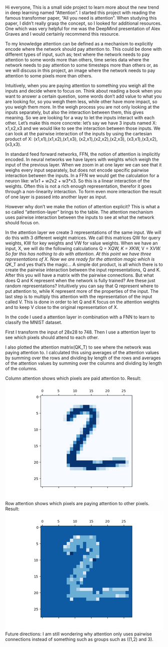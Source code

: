 Hi everyone, 
This is a small side project to learn more about the new trend in deep learning named “Attention”. 
I started this project with reading the famous transformer paper, “All you need is attention”. When studying this paper, I didn’t really grasp the concept, so I looked for additional resources. 
One which was very helpful for me was the DeepMind presentation of Alex Graves and I would certainly recommend this resource. 

To my knowledge attention can be defined as a mechanism to explicitly encode where the network should pay attention to. 
This could be done with different types of input, such as; text where the network needs to pay attention to some words more than others,  time series data where the network needs to pay attention to some timesteps more than others or, as we will discuss in this project, an image where the network needs to pay attention to some pixels more than others.

Intuitively, when you are paying attention to something you weigh all the inputs and decide where to focus on. 
Think about reading a book when you want to answer a certain question, some words don’t add value to what you are looking for, so you weigh them less, while other have more impact, so you weigh them more.
In the weigh process you are not only looking at the inputs separately, but also the interaction between them, this gives meaning. 
So we are looking for a way to let the inputs interact with each other. 
Let’s make this more concrete: let’s say we have 3 inputs named X: x1,x2,x3 and we would like to see the interaction between those inputs. 
We can look at the pairwise interaction of the inputs by using the cartesian product of X: (x1,x1),(x1,x2),(x1,x3), (x2,x1),(x2,x2),(x2,x3), (x3,x1),(x3,x2),(x3,x3). 

In standard feed forward networks, FFN, the notion of attention is implicitly encoded. 
In neural networks we have layers with weights which weigh the input of the previous layer. 
When we zoom in at one layer we can see that it weighs every input separately, but does not encode specific pairwise interaction between the inputs. 
In a FFN we would get the calculation for a neuron like: w1*x1 + w2*x2 + w3*x3. So this is a linear interaction of the weights. 
Often this is not a rich enough representation, therefor it goes through a non-linearity interaction. 
To form even more interaction the result of one layer is passed into another layer as input. 

However why don’t we make the notion of attention explicit? This is what a so called “attention-layer” brings to the table. 
The attention mechanism uses pairwise interaction between the inputs to see at what the network should focus on. 

In the attention layer we create 3 representations of the same input.
We will do this with 3 different weight matrices. We call this matrices QW for query weights, KW for key weights and VW for value weights. 
When we have an input, X,  we will do the following calculations Q = X*QW, K = X*KW, V = X*VW. So far this has nothing to do with attention.
At this point we have three representations of X. 
Now we are ready for the attention magic which is Q*K_T and yes that’s the magic… A simple dot product, is all which there is to create the pairwise interaction between the input representations, Q and K. 
After this you will have a matrix with the pairwise connections. But what does Q and K represent when the network is fully trained? Are these just random representations? 
Intuitively you can say that Q represent where to put attention to, while K represent more of the properties of the input. 
The last step is to multiply this attention with the representation of the input called V. 
This is done in order to let Q and K focus on the attention weights and to keep V close to the original representation of X. 

In the code I used a attention layer in combination with a FNN to learn to classify the MNIST dataset. 

First I transform the input of 28x28 to 748. Then I use a attention layer to see which pixels should attend to each other. 

I also plotted the attention matrix(QK_T) to see where the network was paying attention to. 
I calculated this using averages of the attention values by summing over the rows and dividing by length of the rows and averages of the attention values by summing over the columns and dividing by length of the columns. 

Column attention shows which pixels are paid attention to. Result:
![Alt text](./ColumnAttention.png)<br>
Row attention shows which pixels are paying attention to other pixels. Result:
![Alt text](./RowAttention.png)
Future directions: I am still wondering why attention only uses pairwise connections instead of something such as groups such as ((1,2) and 3).

   

